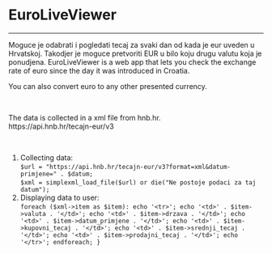 # EuroLiveViewer

<hr>

Moguce je odabrati i pogledati tecaj za svaki dan od kada je eur uveden u Hrvatskoj. Takodjer je moguce pretvoriti EUR u bilo koju drugu valutu koja je ponudjena.
EuroLiveViewer is a web app that lets you check the exchange rate of euro since the day it was introduced in Croatia.
<p>
 You can also convert euro to any other presented currency.
</p>
<br>
<p>
 The data is collected in a xml file from hnb.hr. <br>
 https://api.hnb.hr/tecajn-eur/v3
</p>
<br>

1. Collecting data:<br>
` $url = "https://api.hnb.hr/tecajn-eur/v3?format=xml&datum-primjene=" . $datum;
`<br>
`$xml = simplexml_load_file($url) or die("Ne postoje podaci za taj datum");
`
2. Displaying data to user:<br>
`foreach ($xml->item as $item):
    echo '<tr>';
    echo '<td>' . $item->valuta . '</td>';
    echo '<td>' . $item->drzava . '</td>';
    echo '<td>' . $item->datum_primjene . '</td>';
    echo '<td>' . $item->kupovni_tecaj . '</td>';
    echo '<td>' . $item->srednji_tecaj . '</td>';
    echo '<td>' . $item->prodajni_tecaj . '</td>';
    echo '</tr>';
  endforeach;
}
`


 
